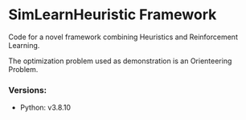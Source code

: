 # SimLearnHeuristic Framework

Code for a novel framework combining Heuristics and Reinforcement Learning.

The optimization problem used as demonstration is an Orienteering Problem.


### Versions:
* Python: v3.8.10